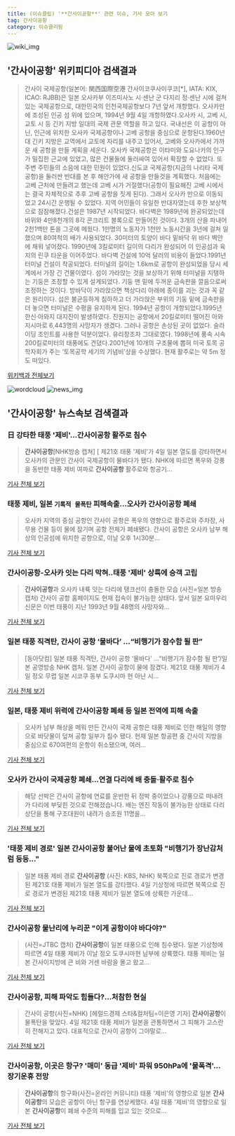 ```yaml
---
title: (이슈클립) '**간사이공항**' 관련 이슈, 기사 모아 보기
tag: 간사이공항
category: 이슈클리핑
---
```

![wiki_img](https://user-images.githubusercontent.com/42597476/44503234-41136a80-a6d0-11e8-9071-6fc6418eafe4.png)
## **'**간사이공항**'** 위키피디아 검색결과
>간사이 국제공항(일본어: 関西国際空港 간사이코쿠사이쿠코[*], IATA: KIX, ICAO: RJBB)은 일본 오사카부 이즈미사노 시·센난 군 다지리 정·센난 시에 걸쳐 있는 국제공항으로, 대한민국의 인천국제공항보다 7년 앞서 개항했다. 오사카만에 조성된 인공 섬 위에 있으며, 1994년 9월 4일 개항하였다.오사카 시, 고베 시, 교토 시 등 긴키 지방 일대의 국제 관문 역할을 하고 있다. 국내선은 이 공항이 아닌, 인근에 위치한 오사카 국제공항이나 고베 공항을 중심으로 운항된다.1960년대 긴키 지방은 교역에서 교토에 자리를 내주고 있어서, 고베와 오사카에서 가까운 새 공항을 만들 계획을 세운다. 오사카 국제공항은 이타미와 도요나카의 인구가 밀집한 근교에 있었고, 많은 건물들에 둘러싸여 있어서 확장할 수 없었다. 또 주변 주민들의 소음에 대한 민원이 있었다.신도쿄 국제공항(지금의 나리타 국제공항)을 둘러싼 반대를 본 후 해안가에 새 공항을 만들것을 계획했다. 처음에는 고베 근처에 만들려고 했는데 고베 시가 거절했다(공항이 필요해진 고베 시에서는 결국 자체적으로 추후 고베 공항을 짓게 된다). 그래서 오사카 만으로 이동되었고 24시간 운행될 수 있었다. 지역 어민들이 유일한 반대자였는데 후한 보상책으로 잠잠해졌다.건설은 1987년 시작되었다. 바다벽은 1989년에 완공되었는데 바위와 4만8천개의 8각 콘크리트 블록으로 만들어진 것이다. 3개의 산을 파내어 2천1백만 톤을 그곳에 메웠다. 1만명의 노동자가 1천만 노동시간을 3년에 걸쳐 일했으며 80여척의 배가 사용되었다. 30미터의 토양이 바다 밑바닥 위 바다 벽안에 채워 넣어졌다. 1990년에 3킬로미터 길이의 다리가 완성되어 이 인공섬과 육지의 린쿠 타운을 이어주었다. 바다벽 건설에 10억 달러의 비용이 들었다.1991년 터미널 건설이 착공되었다. 터미널의 길이는 1.6km로 공항이 완성되었을 당시 세계에서 가장 긴 건물이였다. 섬이 가라앉는 것을 보상하기 위해 터미널을 지탱하는 기둥은 조정할 수 있게 설계되었다. 기둥 맨 밑에 두꺼운 금속판을 깔음으로써 조정하는 것이다. 방바닥이 가라앉으면 책상다리 아래에 종이를 괴는 것과 꼭 같은 원리이다. 섬은 불균등하게 침하하고 더 가라앉은 부위의 기둥 밑에 금속판을 더 놓으면 터미널은 수평을 유지하게 된다. 1994년 공항이 개항되었다.1995년 한신·아와지 대지진이 발생하였다. 진원지는 공항에서 20킬로미터 떨어진 아와지시마로 6,443명의 사망자가 생겼다. 그러나 공항은 손상된 곳이 없었다. 슬라이딩 조인트를 사용한 덕분이었다. 유리창조차 그대로였다. 1998년에 풍속 시속 200킬로미터의 태풍에도 견뎠다.2001년에 10개의 구조물에 뽑혀 미국 토목 공학자회가 주는 ‘토목공학 세기의 기념비’상을 수상했다. 현재 활주로는 약 5m 정도 떠있다.

<a href="https://ko.wikipedia.org/wiki/간사이공항" target="_blank">위키백과 전체보기</a>

![wordcloud](https://s3.ap-northeast-2.amazonaws.com/lyrics101-wordcloud/2018-09-04-1536054732.png)
![news_img](https://user-images.githubusercontent.com/42597476/44507050-1206f400-a6e4-11e8-8d98-7ffbfebb353f.png)
## **'**간사이공항**'** 뉴스속보 검색결과
### 日 강타한 태풍 '제비'…**간사이공항** 활주로 침수

>**간사이공항**[NHK방송 캡쳐] [ 제21호 태풍 '제비'가 4일 일본 열도를 강타하면서 오사카의 관문인 간사이 국제공항이 물바다가 됐다. NHK에 따르면 폭우와 강풍을 동반한 태풍 제비 여파로 **간사이공항** 활주로와 항공기...

<a href="http://view.asiae.co.kr/news/view.htm?idxno=2018090416180113770" target="_blank">기사 전체 보기</a>

### 태풍 제비, 일본 `기록적 물폭탄` 피해속출…오사카 **간사이공항** 폐쇄

>오사카 지역의 중심 공항인 간사이 공항은 폭우의 영향으로 활주로와 주차장, 사무용 건물 등이 물에 잠기며 공항 전체가 폐쇄됐다. 간사이 공항은 오사카 남부 해상의 인공섬에 위치한 공항으로, 이날 오후 1시30분...

<a href="http://www.dt.co.kr/contents.html?article_no=2018090402109919040021&ref=naver" target="_blank">기사 전체 보기</a>

### **간사이공항**-오사카 잇는 다리 막혀..태풍 '제비' 상륙에 승객 고립

>**간사이공항**과 오사카 내륙 잇는 다리에 탱크선이 충돌한 모습 (사진=일본 방송 캡처) 간사이 공항 홈페이지도 현재 접속이 불가능한 상태다. 앞서 일본 요미우리신문은 이번 태풍이 지난 1993년 9월 48명의 사망자와...

<a href="http://www.edaily.co.kr/news/newspath.asp?newsid=04136086619336840" target="_blank">기사 전체 보기</a>

### 일본 태풍 직격탄, 간사이 공항 ‘물바다’ …“비행기가 잠수함 될 판”

>[동아닷컴] 일본 태풍 직격탄, 간사이 공항 ‘물바다’ …“비행기가 잠수함 될 판”/일본 공영방송 NHK 캡처. 일본 간사이 공항이 물에 잠겼다. 제21호 태풍 제비가 4일 정오 무렵 일본 시코쿠 동부 도쿠시마 현 아난 시...

<a href="http://news.donga.com/3/all/20180904/91832199/2" target="_blank">기사 전체 보기</a>

### 일본, 태풍 제비 위력에 **간사이공항** 폐쇄 등 일본 전역에 피해 속출

>오사카 남부 해상을 메워 만든 간사이 국제 공항은 태풍 제비로 인한 해일의 영향으로 바닷물이 덮쳐 공항 일부가 침수 됐다. 현재 일본 항공편 중 간사이 지방을 중심으로 670여편의 운항이 취소됐으며, 여러...

<a href="http://news.hankyung.com/article/201809040382I" target="_blank">기사 전체 보기</a>

### 오사카 간사이 국제공항 폐쇄…연결 다리에 배 충돌·활주로 침수

>해당 선박은 간사이 공항에 연료를 운반한 뒤 정박 중이었으나 강풍으로 떠내려가 다리에 부딪힌 것으로 전해졌습니다. 배는 엔진 작동이 불가능한 상태로 다리 상단을 통해 구조대원이 내려가 승조원 11명을...

<a href="http://news.kbs.co.kr/news/view.do?ncd=4033757&ref=A" target="_blank">기사 전체 보기</a>

### '태풍 제비 경로' 일본 **간사이공항** 불어난 물에 초토화 "비행기가 장난감처럼 둥둥…"

>일본 태풍 제비 경로 **간사이공항** (사진: KBS, NHK) 북쪽으로 진로 경로가 변경된 제21호 태풍 제비가 일본 열도를 강타했다. 4일 기상청에 따르면 북쪽으로 진로 경로가 변경된 제21호 태풍 제비가 일본 열도에 상륙한 가운데...

<a href="http://www.jemin.com/news/articleView.html?idxno=536820" target="_blank">기사 전체 보기</a>

### **간사이공항** 물난리에 누리꾼 "이게 공항이야 바다야?"

>(사진=JTBC 캡처) **간사이공항**이 일본 태풍으로 인해 침수됐다.   일본 기상청에 따르면 4일 태풍 제비가 이날 정오 도쿠시마현 남부에 상륙했다. 태풍 제비는 일본 간사이지방에 큰 비와 거센 바람을 몰고 왔고...

<a href="http://www.etnews.com/20180904000369" target="_blank">기사 전체 보기</a>

### **간사이공항**, 피해 파악도 힘들다?…처참한 현실

>간사이 공항(사진=NHK) [헤럴드경제 스타&컬처팀=이은영 기자] **간사이공항**이 물폭탄을 맞았다. 4일 제21호 태풍 제비가 일본을 관통하면서 그 피해가 고스란히 전해지고 있다. 대표적으로 간사이 공항이 그야말로...

<a href="http://biz.heraldcorp.com/culture/view.php?ud=201809041708265898179_1" target="_blank">기사 전체 보기</a>

### **간사이공항**, 이곳은 항구? '매미' 동급 '제비' 파워 950hPa에 '물폭격'… 장기운휴 전망

>**간사이공항**의 항구화(사진=온라인 커뮤니티) 태풍 '제비'의 영향으로 일본 **간사이공항**의 모습은 공항이 아닌 항구를 연상케했다. 4일 태풍 '제비'의 영향으로 일본 **간사이공항**이 폐쇄 수준의 피해를 입고 있는 것으로...

<a href="http://www.gnmaeil.com/news/articleView.html?idxno=381738" target="_blank">기사 전체 보기</a>


